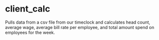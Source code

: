 # client_calc
Pulls data from a csv file from our timeclock and calculates head count, average wage, average bill rate per employee, and total amount spend on employees for the week.
